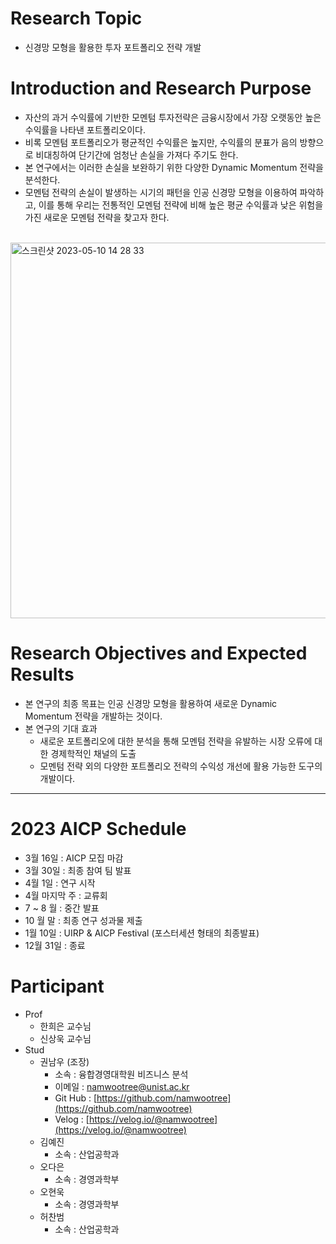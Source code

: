 # Research Topic 
- 신경망 모형을 활용한 투자 포트폴리오 전략 개발

# Introduction and Research Purpose

- 자산의 과거 수익률에 기반한 모멘텀 투자전략은 금융시장에서 가장 오랫동안 높은 수익률을 나타낸 포트폴리오이다.
- 비록 모멘텀 포트폴리오가 평균적인 수익률은 높지만, 수익률의 분표가 음의 방향으로 비대칭하여 단기간에 엄청난 손실을 가져다 주기도 한다.
- 본 연구에서는 이러한 손실을 보완하기 위한 다양한 Dynamic Momentum 전략을 분석한다.
- 모멘텀 전략의 손실이 발생하는 시기의 패턴을 인공 신경망 모형을 이용하여 파악하고, 이를 통해 우리는 전통적인 모멘텀 전략에 비해 높은 평균 수익률과 낮은 위험을 가진 새로운 모멘텀 전략을 찾고자 한다.

<br>

<img width="601" alt="스크린샷 2023-05-10 14 28 33" src="https://github.com/namwootree/UNIST_AICP/assets/91008734/c2c18b58-6799-4e52-a48f-f5f624d40624">

<br>

# Research Objectives and Expected Results

- 본 연구의 최종 목표는 인공 신경망 모형을 활용하여 새로운 Dynamic Momentum 전략을 개발하는 것이다.
- 본 연구의 기대 효과
    - 새로운 포트폴리오에 대한 분석을 통해 모멘텀 전략을 유발하는 시장 오류에 대한 경제학적인 채널의 도출
    - 모멘텀 전략 외의 다양한 포트폴리오 전략의 수익성 개선에 활용 가능한 도구의 개발이다.

---

# 2023 AICP Schedule
- 3월 16일 : AICP 모집 마감
- 3월 30일 : 최종 참여 팀 발표
- 4월 1일 : 연구 시작
- 4월 마지막 주 : 교류회
- 7 ~ 8 월 : 중간 발표
- 10 월 말 : 최종 연구 성과물 제출
- 1월 10일 : UIRP & AICP Festival (포스터세션 형태의 최종발표)
- 12월 31일 : 종료

# Participant

- Prof
    - 한희은 교수님
    - 신상욱 교수님
- Stud
    - 권남우 (조장)
        - 소속 : 융합경영대학원 비즈니스 분석
        - 이메일 : [namwootree@unist.ac.kr](mailto:namwootree@unist.ac.kr)
        - Git Hub : [https://github.com/namwootree](https://github.com/namwootree)
        - Velog : [https://velog.io/@namwootree](https://velog.io/@namwootree)
    - 김예진
        - 소속 : 산업공학과
    - 오다은
        - 소속 : 경영과학부
    - 오현욱
        - 소속 : 경영과학부
    - 허찬범
        - 소속 : 산업공학과
